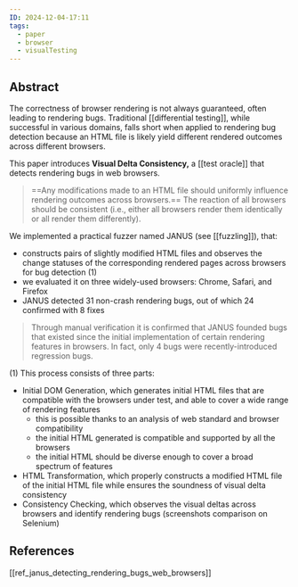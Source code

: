 ```yaml
---
ID: 2024-12-04-17:11
tags:
  - paper
  - browser
  - visualTesting
---
```

## Abstract

The correctness of browser rendering is not always guaranteed, often leading to rendering bugs. Traditional [[differential testing]], while successful in various domains, falls short when applied to rendering bug detection because an HTML file is likely yield different rendered outcomes across different browsers.

This paper introduces **Visual Delta Consistency,** a [[test oracle]] that detects rendering bugs in web browsers.

> ==Any modifications made to an HTML file should uniformly influence rendering outcomes across browsers.== The reaction of all browsers should be consistent (i.e., either all browsers render them identically or all render them differently).

We implemented a practical fuzzer named JANUS (see [[fuzzling]]), that:
- constructs pairs of slightly modified HTML files and observes the change statuses of the corresponding rendered pages across browsers for bug detection (1)
- we evaluated it on three widely-used browsers: Chrome, Safari, and Firefox
- JANUS detected 31 non-crash rendering bugs, out of which 24 confirmed with 8 fixes

> Through manual verification it is confirmed that JANUS founded bugs that existed since the initial implementation of certain rendering features in browsers. In fact, only 4 bugs were recently-introduced regression bugs.

(1) This process consists of three parts:
- Initial DOM Generation, which generates initial HTML files that are compatible with the browsers under test, and able to cover a wide range of rendering features
	- this is possible thanks to an analysis of web standard and browser compatibility
	- the initial HTML generated is compatible and supported by all the browsers
	- the initial HTML should be diverse enough to cover a broad spectrum of features
- HTML Transformation, which properly constructs a modified HTML file of the initial HTML file while ensures the soundness of visual delta consistency
- Consistency Checking, which observes the visual deltas across browsers and identify rendering bugs (screenshots comparison on Selenium)

## References
[[ref_janus_detecting_rendering_bugs_web_browsers]]